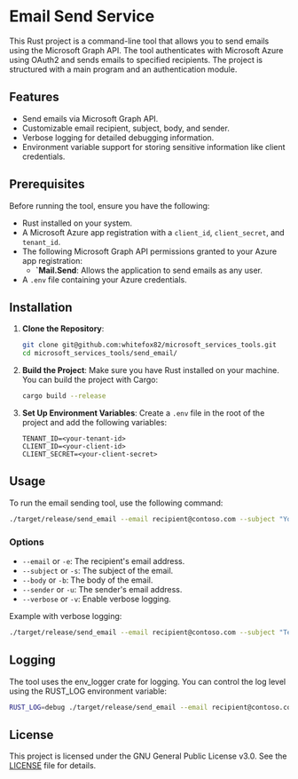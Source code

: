 # Email Send Service

This Rust project is a command-line tool that allows you to send emails using the Microsoft Graph API. The tool authenticates with Microsoft Azure using OAuth2 and sends emails to specified recipients. The project is structured with a main program and an authentication module.

## Features

- Send emails via Microsoft Graph API.
- Customizable email recipient, subject, body, and sender.
- Verbose logging for detailed debugging information.
- Environment variable support for storing sensitive information like client credentials.

## Prerequisites

Before running the tool, ensure you have the following:

- Rust installed on your system.
- A Microsoft Azure app registration with a `client_id`, `client_secret`, and `tenant_id`.
- The following Microsoft Graph API permissions granted to your Azure app registration:
  - **`Mail.Send**: Allows the application to send emails as any user.
- A `.env` file containing your Azure credentials.

## Installation

1. **Clone the Repository**:
    ```bash
    git clone git@github.com:whitefox82/microsoft_services_tools.git
    cd microsoft_services_tools/send_email/
    ```

2. **Build the Project**:
    Make sure you have Rust installed on your machine. You can build the project with Cargo:
    ```bash
    cargo build --release
    ```

3. **Set Up Environment Variables**:
    Create a `.env` file in the root of the project and add the following variables:
    ```env
    TENANT_ID=<your-tenant-id>
    CLIENT_ID=<your-client-id>
    CLIENT_SECRET=<your-client-secret>
    ```

## Usage

To run the email sending tool, use the following command:

```sh
./target/release/send_email --email recipient@contoso.com --subject "Your Subject" --body "Your Email Body" --sender sender@contoso.com
```

### Options

- `--email` or `-e`: The recipient's email address.
- `--subject` or `-s`: The subject of the email.
- `--body` or `-b`: The body of the email.
- `--sender` or `-u`: The sender's email address.
- `--verbose` or `-v`: Enable verbose logging.

Example with verbose logging:

```sh
./target/release/send_email --email recipient@contoso.com --subject "Test Email" --body "Hello, this is a test." --sender sender@contoso.com --verbose
```

## Logging

The tool uses the env_logger crate for logging. You can control the log level using the RUST_LOG environment variable:

```sh
RUST_LOG=debug ./target/release/send_email --email recipient@contoso.com --subject "Test Email" --body "Hello, this is a test." --sender sender@contoso.com
```

## License

This project is licensed under the GNU General Public License v3.0. See the [LICENSE](https://github.com/whitefox82/microsoft_services_tools/blob/main/LICENSE) file for details.
